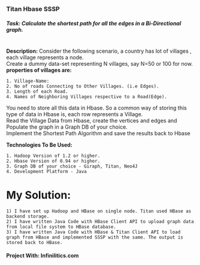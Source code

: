 ### Titan Hbase SSSP

##### Task: Calculate the shortest path for all the edges in a Bi-Directional graph.
<br>
<b>Description:</b> Consider the following scenario, a country has lot of villages , each village represents a node.<br>Create a dummy data-set representing N villages, say N=50 or 100 for now.<br>
<b>properties of villages are:</b>

    1. Village-Name:
    2. No of roads Connecting to Other Villages. (i.e Edges).
    3. Length of each Road.
    4. Names of Neighboring Villages respective to a Road(Edge).

You need to store all this data in Hbase. So a common way of storing this type of data in Hbase is, each row represents a Village.<br/>
Read the Village Data from Hbase, create the vertices and edges and Populate the graph in a Graph DB of your choice. <br/>
Implement the Shortest Path Algorithm and save the results back to Hbase

<b>Technologies To Be Used:</b>

    1. Hadoop Version of 1.2 or higher.
    2. Hbase Version of 0.94 or higher.
    3. Graph DB of your choice - Giraph, Titan, Neo4J
    4. Development Platform - Java

# My Solution:

    1) I have set up Hadoop and HBase on single node. Titan used HBase as backend storage.
    2) I have written Java Code with HBase Client API to upload graph data from local file system to HBase database.
    3) I have written Java Code with HBase & Titan Client API to load graph from HBase and implemented SSSP with the same. The output is stored back to HBase.

#### Project With: Infinilitics.com
